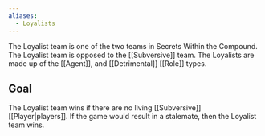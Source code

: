 ```yaml
---
aliases:
  - Loyalists
---
```

The Loyalist team is one of the two teams in Secrets Within the Compound. The Loyalist team is opposed to the [[Subversive]] team. The Loyalists are made up of the [[Agent]], and [[Detrimental]] [[Role]] types.

## Goal
The Loyalist team wins if there are no living [[Subversive]] [[Player|players]]. If the game would result in a stalemate, then the Loyalist team wins.